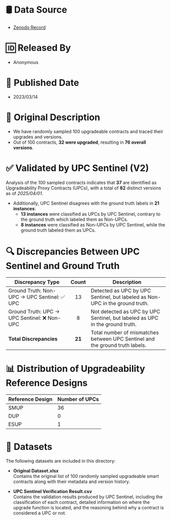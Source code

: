 # 🛢️ Data Source
- [Zenodo Record](https://zenodo.org/records/7734661)

# 🆔 Released By
- Anonymous

# 📅 Published Date
- 2023/03/14

# 📝 Original Description
- We have randomly sampled 100 upgradeable contracts and traced their upgrades and versions.  
- Out of 100 contracts, **32 were upgraded**, resulting in **76 overall versions**.

# ✅ Validated by UPC Sentinel (V2)
Analysis of the 100 sampled contracts indicates that **37** are identified as Upgradeability Proxy Contracts (UPCs), with a total of **82** distinct versions as of *2025/04/01*.
- Additionally, UPC Sentinel disagrees with the ground truth labels in **21 instances**:
  - **13 instances** were classified as UPCs by UPC Sentinel, contrary to the ground truth which labeled them as Non-UPCs.
  - **8 instances** were classified as Non-UPCs by UPC Sentinel, while the ground truth labeled them as UPCs.

# 🔍 Discrepancies Between UPC Sentinel and Ground Truth

| **Discrepancy Type**                                   | **Count** | **Description**                                                                 |
|--------------------------------------------------------|:---------:|----------------------------------------------------------------------------------|
| Ground Truth: Non-UPC → UPC Sentinel: ✅ UPC           | 13        | Detected as UPC by UPC Sentinel, but labeled as Non-UPC in the ground truth.     |
| Ground Truth: UPC → UPC Sentinel: ❌ Non-UPC           | 8         | Not detected as UPC by UPC Sentinel, but labeled as UPC in the ground truth.     |
| **Total Discrepancies**                                | **21**    | Total number of mismatches between UPC Sentinel and the ground truth labels.     |

# 📊 Distribution of Upgradeability Reference Designs
| **Reference Design**                                   | **Number of UPCs**                                                |
|--------------------------------------------------------|:-----------------|
| SMUP           | 36       |
| DUP            | 0        |
| ESUP           | 1        |

# 📂 Datasets

The following datasets are included in this directory:

- **Original Dataset.xlsx**  
  Contains the original list of 100 randomly sampled upgradeable smart contracts along with their metadata and version history.

- **UPC Sentinel Verification Result.csv**  
  Contains the validation results produced by UPC Sentinel, including the classification of each contract, detailed information on where the upgrade function is located, and the reasoning behind why a contract is considered a UPC or not.

